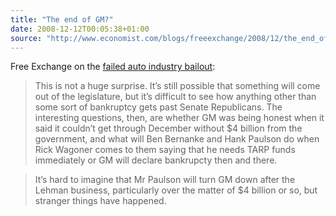 ```yaml
---
title: "The end of GM?"
date: 2008-12-12T00:05:38+01:00
source: "http://www.economist.com/blogs/freeexchange/2008/12/the_end_of_gm.cfm"
---
```


Free Exchange on the [failed auto industry bailout](http://www.bloomberg.com/apps/news?pid=20601087&sid=asznGuD.2aXs):

> This is not a huge surprise. It’s still possible that something will come out of the legislature, but it’s difficult to see how anything other than some sort of bankruptcy gets past Senate Republicans. The interesting questions, then, are whether GM was being honest when it said it couldn’t get through December without $4 billion from the government, and what will Ben Bernanke and Hank Paulson do when Rick Wagoner comes to them saying that he needs TARP funds immediately or GM will declare bankrupcty then and there.

> It’s hard to imagine that Mr Paulson will turn GM down after the Lehman business, particularly over the matter of $4 billion or so, but stranger things have happened.
